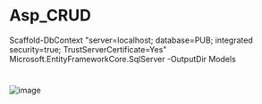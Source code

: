 # Asp_CRUD
Scaffold-DbContext "server=localhost; database=PUB; integrated security=true; TrustServerCertificate=Yes" Microsoft.EntityFrameworkCore.SqlServer -OutputDir Models
#
![image](https://github.com/JhonnFy/Asp_CRUD/assets/97255802/415646c8-d380-4920-a502-aa04e69e1a34)
